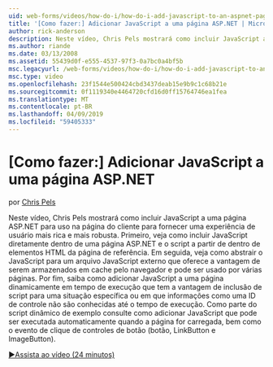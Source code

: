 ```yaml
---
uid: web-forms/videos/how-do-i/how-do-i-add-javascript-to-an-aspnet-page
title: '[Como fazer:] Adicionar JavaScript a uma página ASP.NET | Microsoft Docs'
author: rick-anderson
description: Neste vídeo, Chris Pels mostrará como incluir JavaScript a uma página ASP.NET para uso na página do cliente para fornecer uma experiência de usuário mais rica e mais robusto...
ms.author: riande
ms.date: 03/13/2008
ms.assetid: 55439d0f-e555-4537-97f3-0a7bc0a4bf5b
msc.legacyurl: /web-forms/videos/how-do-i/how-do-i-add-javascript-to-an-aspnet-page
msc.type: video
ms.openlocfilehash: 23f1544e500424cbd3437deab15e9b9c1c68b21e
ms.sourcegitcommit: 0f1119340e4464720cfd16d0ff15764746ea1fea
ms.translationtype: MT
ms.contentlocale: pt-BR
ms.lasthandoff: 04/09/2019
ms.locfileid: "59405333"
---
```

# <a name="how-do-i-add-javascript-to-an-aspnet-page"></a>[Como fazer:] Adicionar JavaScript a uma página ASP.NET

por [Chris Pels](https://twitter.com/chrispels)

Neste vídeo, Chris Pels mostrará como incluir JavaScript a uma página ASP.NET para uso na página do cliente para fornecer uma experiência de usuário mais rica e mais robusta. Primeiro, veja como incluir JavaScript diretamente dentro de uma página ASP.NET e o script a partir de dentro de elementos HTML da página de referência. Em seguida, veja como abstrair o JavaScript para um arquivo JavaScript externo que oferece a vantagem de serem armazenados em cache pelo navegador e pode ser usado por várias páginas. Por fim, saiba como adicionar JavaScript a uma página dinamicamente em tempo de execução que tem a vantagem de inclusão de script para uma situação específica ou em que informações como uma ID de controle não são conhecidas até o tempo de execução. Como parte do script dinâmico de exemplo consulte como adicionar JavaScript que pode ser executada automaticamente quando a página for carregada, bem como o evento de clique de controles de botão (botão, LinkButton e ImageButton).

[&#9654;Assista ao vídeo (24 minutos)](https://channel9.msdn.com/Blogs/ASP-NET-Site-Videos/how-do-i-add-javascript-to-an-aspnet-page)
